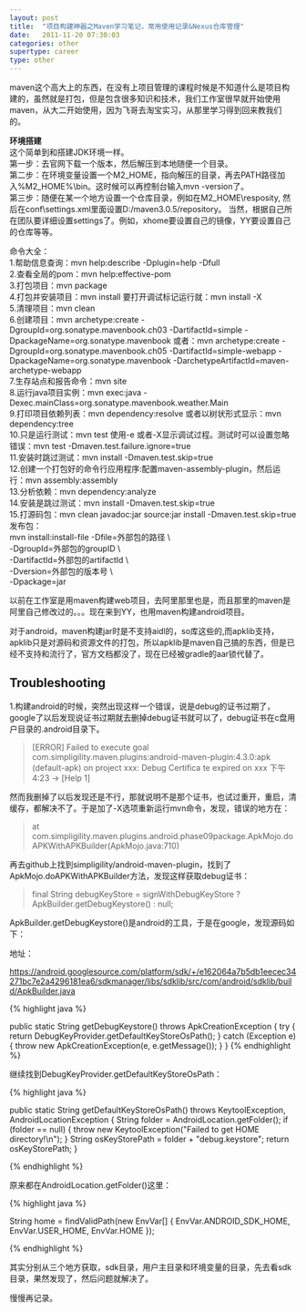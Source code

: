 ```yaml
---
layout: post
title:  "项目构建神器之Maven学习笔记，常用使用记录&Nexus仓库管理"
date:   2011-11-20 07:30:03
categories: other
supertype: career
type: other
---
```


maven这个高大上的东西，在没有上项目管理的课程时候是不知道什么是项目构建的，虽然就是打包，但是包含很多知识和技术，我们工作室很早就开始使用maven，从大二开始使用，因为飞哥去淘宝实习，从那里学习得到回来教我们的。

**环境搭建**  
这个简单到和搭建JDK环境一样。  
第一步：去官网下载一个版本，然后解压到本地随便一个目录。  
第二步：在环境变量设置一个M2_HOME，指向解压的目录，再去PATH路径加入%M2_HOME%\bin。这时候可以再控制台输入mvn -version了。  
第三步：随便在某一个地方设置一个仓库目录，例如在M2_HOME\resposity, 然后在conf\settings.xml里面设置<localRepository>D:/maven3.0.5/repository</localRepository>。
当然，根据自己所在团队要详细设置settings了。例如，xhome要设置自己的镜像，YY要设置自己的仓库等等。

命令大全：  
1.帮助信息查询：mvn help:describe -Dplugin=help -Dfull  
2.查看全局的pom：mvn help:effective-pom  
3.打包项目：mvn package  
4.打包并安装项目：mvn install 要打开调试标记运行就：mvn install -X  
5.清理项目：mvn clean  
6.创建项目：mvn archetype:create -DgroupId=org.sonatype.mavenbook.ch03 -DartifactId=simple -DpackageName=org.sonatype.mavenbook
或者：mvn archetype:create -DgroupId=org.sonatype.mavenbook.ch05 -DartifactId=simple-webapp -DpackageName=org.sonatype.mavenbook -DarchetypeArtifactId=maven-archetype-webapp  
7.生存站点和报告命令：mvn site  
8.运行java项目实例：mvn exec:java -Dexec.mainClass=org.sonatype.mavenbook.weather.Main  
9.打印项目依赖列表：mvn dependency:resolve 或者以树状形式显示：mvn dependency:tree  
10.只是运行测试：mvn test 使用-e 或者-X显示调试过程。测试时可以设置忽略错误：mvn test -Dmaven.test.failure.ignore=true  
11.安装时跳过测试：mvn install -Dmaven.test.skip=true  
12.创建一个打包好的命令行应用程序:配置maven-assembly-plugin，然后运行：mvn assembly:assembly  
13.分析依赖：mvn dependency:analyze  
14.安装是跳过测试：mvn install -Dmaven.test.skip=true  
15.打源码包：mvn clean javadoc:jar source:jar install -Dmaven.test.skip=true  
发布包：  
mvn install:install-file -Dfile=外部包的路径 \  
	-DgroupId=外部包的groupID \  
	-DartifactId=外部包的artifactId \  
	-Dversion=外部包的版本号 \  
	-Dpackage=jar  
	
	
以前在工作室是用maven构建web项目，去阿里那里也是，而且那里的maven是阿里自己修改过的。。。现在来到YY，也用maven构建android项目。

对于android，maven构建jar时是不支持aidl的，so库这些的,而apklib支持，apklib只是对源码和资源文件的打包，所以apklib是maven自己搞的东西，但是已经不支持和流行了，官方文档都没了，现在已经被gradle的aar锁代替了。

## Troubleshooting

1.构建android的时候，突然出现这样一个错误，说是debug的证书过期了，google了以后发现说证书过期就去删掉debug证书就可以了，debug证书在c盘用户目录的.android目录下。

>[ERROR] Failed to execute goal com.simpligility.maven.plugins:android-maven-plugin:4.3.0:apk (default-apk) on project xxx: Debug Certifica
te expired on xxx 下午4:23 -> [Help 1]

然而我删掉了以后发现还是不行，那就说明不是那个证书，也试过重开，重启，清缓存，都解决不了。于是加了-X选项重新运行mvn命令，发现，错误的地方在：

>at com.simpligility.maven.plugins.android.phase09package.ApkMojo.doAPKWithAPKBuilder(ApkMojo.java:710)

再去github上找到simpligility/android-maven-plugin，找到了ApkMojo.doAPKWithAPKBuilder方法，发现这样获取debug证书：

>final String debugKeyStore = signWithDebugKeyStore ? ApkBuilder.getDebugKeystore() : null;

ApkBuilder.getDebugKeystore()是android的工具，于是在google，发现源码如下：

地址：

https://android.googlesource.com/platform/sdk/+/e162064a7b5db1eecec34271bc7e2a4296181ea6/sdkmanager/libs/sdklib/src/com/android/sdklib/build/ApkBuilder.java

{% highlight java %}

public static String getDebugKeystore() throws ApkCreationException {
    try {
        return DebugKeyProvider.getDefaultKeyStoreOsPath();
    } catch (Exception e) {
        throw new ApkCreationException(e, e.getMessage());
    }
}
{% endhighlight %}

继续找到DebugKeyProvider.getDefaultKeyStoreOsPath：

{% highlight java %}

public static String getDefaultKeyStoreOsPath()
            throws KeytoolException, AndroidLocationException {
    String folder = AndroidLocation.getFolder();
    if (folder == null) {
        throw new KeytoolException("Failed to get HOME directory!\n");
    }
    String osKeyStorePath = folder + "debug.keystore";
    return osKeyStorePath;
}

{% endhighlight %}

原来都在AndroidLocation.getFolder()这里：

{% highlight java %}

String home = findValidPath(new EnvVar[] { EnvVar.ANDROID_SDK_HOME,
                                                       EnvVar.USER_HOME,
                                                       EnvVar.HOME });

{% endhighlight %}

其实分别从三个地方获取，sdk目录，用户主目录和环境变量的目录，先去看sdk目录，果然发现了，然后问题就解决了。

慢慢再记录。